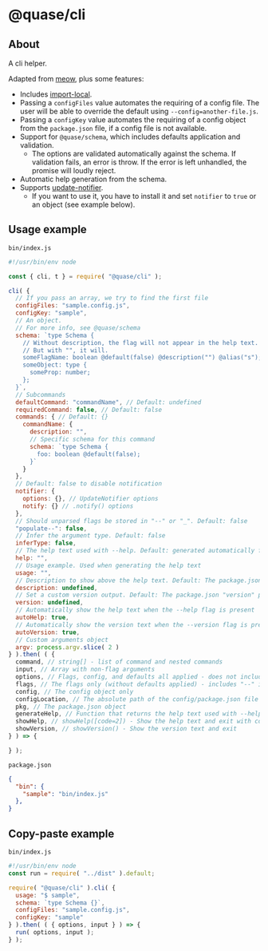 # @quase/cli

## About

A cli helper.

Adapted from [meow](https://github.com/sindresorhus/meow), plus some features:

- Includes [import-local](https://github.com/sindresorhus/import-local).
- Passing a `configFiles` value automates the requiring of a config file. The user will be able to override the default using `--config=another-file.js`.
- Passing a `configKey` value automates the requiring of a config object from the `package.json` file, if a config file is not available.
- Support for `@quase/schema`, which includes defaults application and validation.
  - The options are validated automatically against the schema. If validation fails, an error is throw. If the error is left unhandled, the promise will loudly reject.
- Automatic help generation from the schema.
- Supports [update-notifier](https://github.com/yeoman/update-notifier).
  - If you want to use it, you have to install it and set `notifier` to `true` or an object (see example below).

## Usage example

`bin/index.js`

```js
#!/usr/bin/env node

const { cli, t } = require( "@quase/cli" );

cli( {
  // If you pass an array, we try to find the first file
  configFiles: "sample.config.js",
  configKey: "sample",
  // An object.
  // For more info, see @quase/schema
  schema: `type Schema {
    // Without description, the flag will not appear in the help text.
    // But with "", it will.
    someFlagName: boolean @default(false) @description("") @alias("s");
    someObject: type {
      someProp: number;
    };
  }`,
  // Subcommands
  defaultCommand: "commandName", // Default: undefined
  requiredCommand: false, // Default: false
  commands: { // Default: {}
    commandName: {
      description: "",
      // Specific schema for this command
      schema: `type Schema {
        foo: boolean @default(false);
      }`
    }
  },
  // Default: false to disable notification
  notifier: {
    options: {}, // UpdateNotifier options
    notify: {} // .notify() options
  },
  // Should unparsed flags be stored in "--" or "_". Default: false
  "populate--": false,
  // Infer the argument type. Default: false
  inferType: false,
  // The help text used with --help. Default: generated automatically from the schema
  help: "",
  // Usage example. Used when generating the help text
  usage: "",
  // Description to show above the help text. Default: The package.json "description" property
  description: undefined,
  // Set a custom version output. Default: The package.json "version" property
  version: undefined,
  // Automatically show the help text when the --help flag is present
  autoHelp: true,
  // Automatically show the version text when the --version flag is present
  autoVersion: true,
  // Custom arguments object
  argv: process.argv.slice( 2 )
} ).then( ( {
  command, // string[] - list of command and nested commands
  input, // Array with non-flag arguments
  options, // Flags, config, and defaults all applied - does not include "--"
  flags, // The flags only (without defaults applied) - includes "--" if "populate--" was true
  config, // The config object only
  configLocation, // The absolute path of the config/package.json file found
  pkg, // The package.json object
  generateHelp, // Function that returns the help text used with --help
  showHelp, // showHelp([code=2]) - Show the help text and exit with code
  showVersion, // showVersion() - Show the version text and exit
} ) => {

} );
```

`package.json`

```json
{
  "bin": {
    "sample": "bin/index.js"
  },
}
```

## Copy-paste example

`bin/index.js`

```js
#!/usr/bin/env node
const run = require( "../dist" ).default;

require( "@quase/cli" ).cli( {
  usage: "$ sample",
  schema: `type Schema {}`,
  configFiles: "sample.config.js",
  configKey: "sample"
} ).then( ( { options, input } ) => {
  run( options, input );
} );
```
